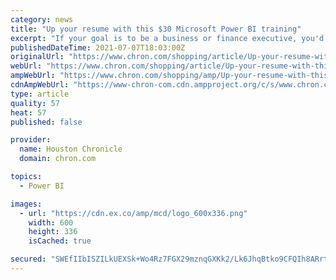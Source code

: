 ```yaml
---
category: news
title: "Up your resume with this $30 Microsoft Power BI training"
excerpt: "If your goal is to be a business or finance executive, you'd be best off getting started with The Complete 2021 Microsoft Power BI Super Bundle. This wonderful training consists of 51.5 hours of ..."
publishedDateTime: 2021-07-07T18:03:00Z
originalUrl: "https://www.chron.com/shopping/article/Up-your-resume-with-this-30-Microsoft-Power-BI-16298857.php"
webUrl: "https://www.chron.com/shopping/article/Up-your-resume-with-this-30-Microsoft-Power-BI-16298857.php"
ampWebUrl: "https://www.chron.com/shopping/amp/Up-your-resume-with-this-30-Microsoft-Power-BI-16298857.php"
cdnAmpWebUrl: "https://www-chron-com.cdn.ampproject.org/c/s/www.chron.com/shopping/amp/Up-your-resume-with-this-30-Microsoft-Power-BI-16298857.php"
type: article
quality: 57
heat: 57
published: false

provider:
  name: Houston Chronicle
  domain: chron.com

topics:
  - Power BI

images:
  - url: "https://cdn.ex.co/amp/mcd/logo_600x336.png"
    width: 600
    height: 336
    isCached: true

secured: "SWEfIIbISZILkUEXSk+Wo4Rz7FGX29mznqGXKk2/Lk6JhqBtko9CFQIh8ARrtvtR6iF3Q/VKIGTmYgKVMMLakph/rC38gZ71737RJeeNtVznzTwB4NQ/zrQU0C9Zif86IFI287EBa7mGRYDTM9KU98akCyuUwijMDvjjSJGIpsajqbmXLPAFVaPtd0dbDRJIwfyr3uV1OZuCEBnCATIUaX4vhE4UIjYUph851sB7Z4STIdtNjEJ1U1xchM8or7LSYtqByTPuY3cwK74dKhQ/JH0g1LgbUJWYtmaCh5WCTDEE7AZ1J2vyo7MpEiqni/Gyi1k8eo6ltTWYBha9EraLKn9KD8oujd0XcuKKV+em5KY=;ObS8BMz+Mj4pPKUuBPUtAw=="
---
```


